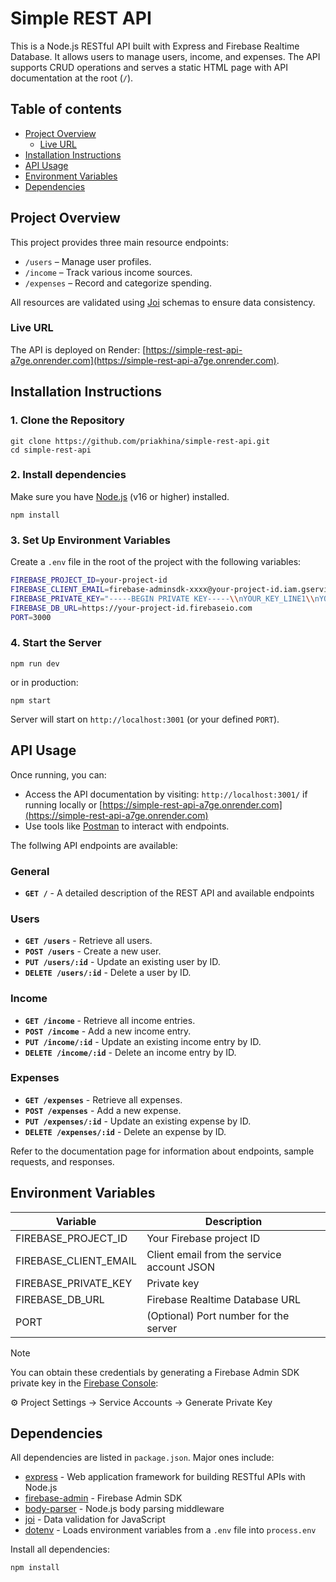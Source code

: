 # Simple REST API

This is a Node.js RESTful API built with Express and Firebase Realtime Database. It allows users to manage users, income, and expenses. The API supports CRUD operations and serves a static HTML page with API documentation at the root (`/`).

## Table of contents

- [Project Overview](#project-overview)
  - [Live URL](#live-url)
- [Installation Instructions](#installation-instructions)
- [API Usage](#api-usage)
- [Environment Variables](#environment-variables)
- [Dependencies](#dependencies)

## Project Overview

This project provides three main resource endpoints:
- `/users` – Manage user profiles.
- `/income` – Track various income sources.
- `/expenses` – Record and categorize spending.

All resources are validated using [Joi](https://joi.dev/) schemas to ensure data consistency.

### Live URL
The API is deployed on Render: [https://simple-rest-api-a7ge.onrender.com](https://simple-rest-api-a7ge.onrender.com).

## Installation Instructions

### 1. Clone the Repository
```
git clone https://github.com/priakhina/simple-rest-api.git
cd simple-rest-api
```
### 2. Install dependencies

Make sure you have [Node.js](https://nodejs.org/en) (v16 or higher) installed.

```
npm install
```

### 3. Set Up Environment Variables

Create a `.env` file in the root of the project with the following variables:

```bash
FIREBASE_PROJECT_ID=your-project-id
FIREBASE_CLIENT_EMAIL=firebase-adminsdk-xxxx@your-project-id.iam.gserviceaccount.com
FIREBASE_PRIVATE_KEY="-----BEGIN PRIVATE KEY-----\\nYOUR_KEY_LINE1\\nYOUR_KEY_LINE2\\n...\\n-----END PRIVATE KEY-----\\n"
FIREBASE_DB_URL=https://your-project-id.firebaseio.com
PORT=3000
```
### 4. Start the Server

```
npm run dev
```

or in production:

```
npm start
```

Server will start on `http://localhost:3001` (or your defined `PORT`).

## API Usage

Once running, you can:
- Access the API documentation by visiting:
  `http://localhost:3001/` if running locally or [https://simple-rest-api-a7ge.onrender.com](https://simple-rest-api-a7ge.onrender.com)
- Use tools like [Postman](https://www.postman.com/) to interact with endpoints.

The follwing API endpoints are available:

### General

- **`GET /`** - A detailed description of the REST API and available endpoints

### Users

- **`GET /users`** - Retrieve all users.
- **`POST /users`** - Create a new user.
- **`PUT /users/:id`** - Update an existing user by ID.
- **`DELETE /users/:id`** - Delete a user by ID.

### Income

- **`GET /income`** - Retrieve all income entries.
- **`POST /income`** - Add a new income entry.
- **`PUT /income/:id`** - Update an existing income entry by ID.
- **`DELETE /income/:id`** - Delete an income entry by ID.

### Expenses

- **`GET /expenses`** - Retrieve all expenses.
- **`POST /expenses`** - Add a new expense.
- **`PUT /expenses/:id`** - Update an existing expense by ID.
- **`DELETE /expenses/:id`** - Delete an expense by ID.

Refer to the documentation page for information about endpoints, sample requests, and responses.

## Environment Variables

| Variable  | Description |
| ------------- | ------------- |
| FIREBASE_PROJECT_ID  | Your Firebase project ID  |
| FIREBASE_CLIENT_EMAIL  | Client email from the service account JSON  |
| FIREBASE_PRIVATE_KEY | Private key |
| FIREBASE_DB_URL | Firebase Realtime Database URL |
| PORT | (Optional) Port number for the server |

> [!NOTE]  
> You can obtain these credentials by generating a Firebase Admin SDK private key in the [Firebase Console](https://console.firebase.google.com/):
> 
> ⚙️ Project Settings → Service Accounts → Generate Private Key

## Dependencies

All dependencies are listed in `package.json`. Major ones include:
- [express](https://www.npmjs.com/package/express) - Web application framework for building RESTful APIs with Node.js
- [firebase-admin](https://www.npmjs.com/package/firebase-admin) - Firebase Admin SDK
- [body-parser](https://www.npmjs.com/package/body-parser) - Node.js body parsing middleware
- [joi](https://www.npmjs.com/package/joi) - Data validation for JavaScript
- [dotenv](https://www.npmjs.com/package/dotenv) - Loads environment variables from a `.env` file into `process.env`

Install all dependencies:
```
npm install
```
